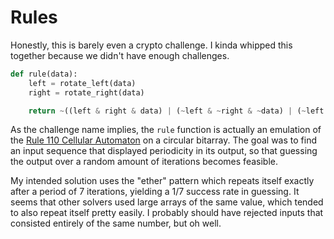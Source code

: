 # Rules

Honestly, this is barely even a crypto challenge. I kinda whipped this together 
because we didn't have enough challenges. 

```py
def rule(data):
    left = rotate_left(data)
    right = rotate_right(data)

    return ~((left & right & data) | (~left & ~right & ~data) | (~left & right & ~data))
```

As the challenge name implies, the `rule` function is actually an 
emulation of the [Rule 110 Cellular Automaton](https://en.wikipedia.org/wiki/Rule_110#Spaceships_in_Rule_110) 
on a circular bitarray. The goal was to find an input sequence that displayed 
periodicity in its output, so that guessing the output over a random amount of iterations 
becomes feasible.

My intended solution uses the "ether" pattern which repeats itself exactly 
after a period of 7 iterations, yielding a 1/7 success rate in guessing. 
It seems that other solvers used large arrays of the same value, which tended to 
also repeat itself pretty easily. I probably should have rejected inputs 
that consisted entirely of the same number, but oh well.
